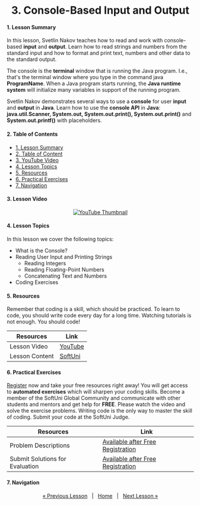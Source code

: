 <h1 align="center">3. Console-Based Input and Output</h1>

#### 1. Lesson Summary
In this lesson, Svetlin Nakov teaches how to read and work with console-based **input** and **output**. Learn how to read strings and numbers from the standard input and how to format and print text, numbers and other data to the standard output.

The console is the **terminal** window that is running the Java program. I.e., that's the terminal window where you type in the command java **ProgramName**. When a Java program starts running, the **Java runtime system** will initialize many variables in support of the running program.

Svetlin Nakov demonstrates several ways to use a **console** for user **input** and **output** in **Java**. Learn how to use the **console API** in **Java**: **java.util.Scanner, System.out, System.out.print(), System.out.print()** and **System.out.printf()** with placeholders.

#### 2. Table of Contents
* [1. Lesson Summary](#1-Lesson-Summary)
* [2. Table of Content](#2-Table-of-Content)
* [3. YouTube Video](#3-YouTube-Video)
* [4. Lesson Topics](#4-Lesson-Topics)
* [5. Resources](#5-Resources)
* [6. Practical Exercises](#6-Practical-Exercises)
* [7. Navigation](#7-Navigation)

#### 3. Lesson Video
<p align="center">
<a href="https://youtu.be/JcT7eh_X_sM">
    <img src="" alt="YouTube Thumbnail">
 </a>
</p>

#### 4. Lesson Topics
In this lesson we cover the following topics:
* What is the Console?
* Reading User Input and Printing Strings
  * Reading Integers
  * Reading Floating-Point Numbers
  * Concatenating Text and Numbers
* Coding Exercises

#### 5. Resources
<p>Remember that coding is a skill, which should be practiced. To learn to code, you should write code every day for a long time. Watching tutorials is not enough. You should code! </p>

| Resources | Link |
| ----- | ----- |
| Lesson Video| [YouTube](https://youtu.be/JcT7eh_X_sM) |
| Lesson Content | [SoftUni](https://softuni.org/code-lessons/java-basics-tutorial-part-3-input-and-output/) |

#### 6. Practical Exercises
<a href="https://softuni.org/checkout/join-community">Register</a> now and take your free resources right away! You will get access to **automated exercises** which will sharpen your coding skills. Become a member of the SoftUni Global Community and communicate with other students and mentors and get help for **FREE**.
Please watch the video and solve the exercise problems. Writing code is the only way to master the skill of coding. Submit your code at the SoftUni Judge.

| Resources | Link |
| ----- | ----- |
| Problem Descriptions | [Available after Free Registration](https://softuni.org/code-lessons/java-basics-tutorial-part-3-input-and-output/) |
| Submit Solutions for Evaluation | [Available after Free Registration](https://softuni.org/code-lessons/java-basics-tutorial-part-3-input-and-output/) |

#### 7. Navigation

<p align="center">
    <a href="https://github.com/SoftUni/Free-Java-Certification-Course/tree/main/lessons/02-InteliJ-IDEA.md">« Previous Lesson</a> &nbsp; | &nbsp; <a href="https://github.com/SoftUni/Free-Java-Certification-Course">Home</a> &nbsp; | &nbsp; <a href="https://github.com/SoftUni/Free-Java-Certification-Course/blob/main/lessons/04-Data-and-Calculations.md">Next Lesson »</a>
</p>
